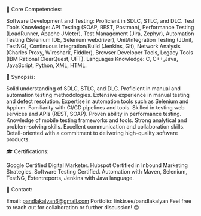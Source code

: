 

🌟 Core Competencies:

Software Development and Testing: Proficient in SDLC, STLC, and DLC.
Test Tools Knowledge: API Testing (SOAP, REST, Postman), Performance Testing (LoadRunner, Apache JMeter), Test Management (Jira, Zephyr), Automation Testing (Selenium IDE, Selenium webdriver), Unit/Integration Testing (JUnit, TestNG), Continuous Integration/Build (Jenkins, Git), Network Analysis (Charles Proxy, Wireshark, Fiddler), Browser Developer Tools, Legacy Tools (IBM Rational ClearQuest, UFT).
Languages Knowledge: C, C++,Java, JavaScript, Python, XML, HTML.

🚀 Synopsis:

Solid understanding of SDLC, STLC, and DLC.
Proficient in manual and automation testing methodologies.
Extensive experience in manual testing and defect resolution.
Expertise in automation tools such as Selenium and Appium.
Familiarity with CI/CD pipelines and tools.
Skilled in testing web services and APIs (REST, SOAP).
Proven ability in performance testing.
Knowledge of mobile testing frameworks and tools.
Strong analytical and problem-solving skills.
Excellent communication and collaboration skills.
Detail-oriented with a commitment to delivering high-quality software products.

🎓 Certifications:

Google Certified Digital Marketer.
Hubspot Certified in Inbound Marketing Strategies.
Software Testing Certified. 
Automation with Maven, Selenium, TestNG, Extentreports, Jenkins  with Java language. 

📧 Contact:

Email: pandlakalyan6@gmail.com
Portfolio: linktr.ee/pandlakalyan
Feel free to reach out for collaboration or further discussion! 😊
